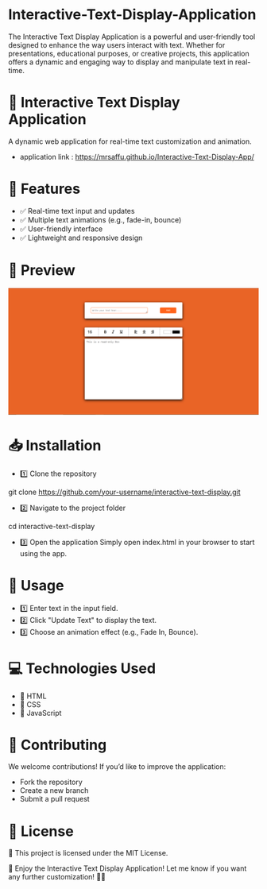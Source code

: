 # Interactive-Text-Display-Application
The Interactive Text Display Application is a powerful and user-friendly tool designed to enhance the way users interact with text. Whether for presentations, educational purposes, or creative projects, this application offers a dynamic and engaging way to display and manipulate text in real-time.

# 🌟 Interactive Text Display Application

A dynamic web application for real-time text customization and animation.
* application link : https://mrsaffu.github.io/Interactive-Text-Display-App/
# 🚀 Features
* ✅ Real-time text input and updates
* ✅ Multiple text animations (e.g., fade-in, bounce)
* ✅ User-friendly interface
* ✅ Lightweight and responsive design

# 📌 Preview

<img src="./readmeImages/img1.png" alt="images" width="600">

# 📥 Installation
* 1️⃣ Clone the repository

git clone https://github.com/your-username/interactive-text-display.git
* 2️⃣ Navigate to the project folder

cd interactive-text-display
* 3️⃣ Open the application
Simply open index.html in your browser to start using the app.

# 🎯 Usage
* 1️⃣ Enter text in the input field.
* 2️⃣ Click "Update Text" to display the text.
* 3️⃣ Choose an animation effect (e.g., Fade In, Bounce).

# 💻 Technologies Used
* 🔹 HTML
* 🔹 CSS
* 🔹 JavaScript

# 🤝 Contributing
We welcome contributions! If you’d like to improve the application:

* Fork the repository
* Create a new branch
* Submit a pull request
# 📜 License
📌 This project is licensed under the MIT License.

🎉 Enjoy the Interactive Text Display Application!
Let me know if you want any further customization! 🚀🔥
